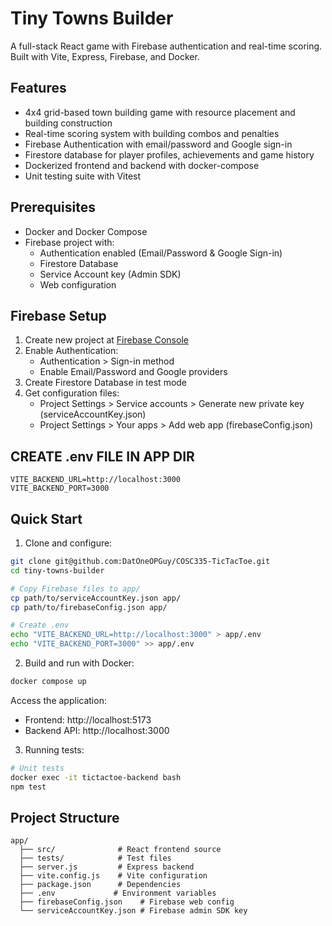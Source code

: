 # Tiny Towns Builder

A full-stack React game with Firebase authentication and real-time scoring. Built with Vite, Express, Firebase, and Docker.

## Features

- 4x4 grid-based town building game with resource placement and building construction
- Real-time scoring system with building combos and penalties 
- Firebase Authentication with email/password and Google sign-in
- Firestore database for player profiles, achievements and game history
- Dockerized frontend and backend with docker-compose
- Unit testing suite with Vitest

## Prerequisites

- Docker and Docker Compose
- Firebase project with:
  - Authentication enabled (Email/Password & Google Sign-in) 
  - Firestore Database
  - Service Account key (Admin SDK)
  - Web configuration

## Firebase Setup

1. Create new project at [Firebase Console](https://console.firebase.google.com)
2. Enable Authentication:
   - Authentication > Sign-in method
   - Enable Email/Password and Google providers
3. Create Firestore Database in test mode
4. Get configuration files:
   - Project Settings > Service accounts > Generate new private key (serviceAccountKey.json)
   - Project Settings > Your apps > Add web app (firebaseConfig.json)
  

## CREATE .env FILE IN APP DIR
```
VITE_BACKEND_URL=http://localhost:3000
VITE_BACKEND_PORT=3000
```

## Quick Start

1. Clone and configure:

```bash
git clone git@github.com:DatOneOPGuy/COSC335-TicTacToe.git
cd tiny-towns-builder

# Copy Firebase files to app/
cp path/to/serviceAccountKey.json app/
cp path/to/firebaseConfig.json app/

# Create .env
echo "VITE_BACKEND_URL=http://localhost:3000" > app/.env
echo "VITE_BACKEND_PORT=3000" >> app/.env
```

2. Build and run with Docker:

```bash
docker compose up 
```

Access the application:
- Frontend: http://localhost:5173  
- Backend API: http://localhost:3000

3. Running tests:

```bash
# Unit tests
docker exec -it tictactoe-backend bash
npm test
```

## Project Structure

```
app/
  ├── src/              # React frontend source
  ├── tests/            # Test files
  ├── server.js         # Express backend
  ├── vite.config.js    # Vite configuration  
  ├── package.json      # Dependencies
  ├── .env             # Environment variables
  ├── firebaseConfig.json    # Firebase web config
  └── serviceAccountKey.json # Firebase admin SDK key
```

